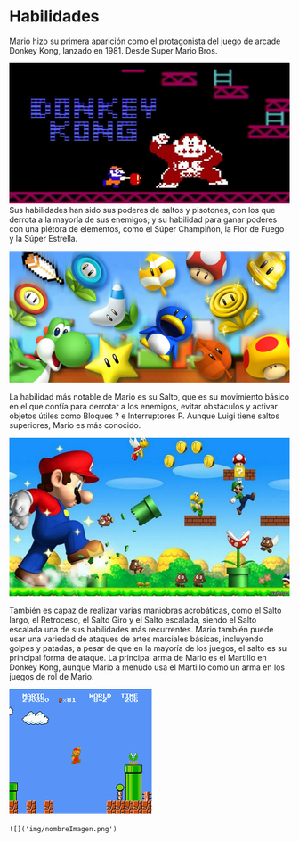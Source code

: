 # Habilidades

Mario hizo su primera aparición como el protagonista del juego de arcade Donkey Kong, lanzado en 1981. Desde Super Mario Bros.

![](img/mario_1.jpg)
Sus habilidades han sido sus poderes de saltos y pisotones, con los que derrota a la mayoría de sus enemigos; y su habilidad para ganar poderes con una plétora de elementos, como el Súper Champiñon, la Flor de Fuego y la Súper Estrella. 


![](img/mario_2.jpg)



La habilidad más notable de Mario es su Salto, que es su movimiento básico en el que confía para derrotar a los enemigos, evitar obstáculos y activar objetos útiles como Bloques ? e Interruptores P. Aunque Luigi tiene saltos superiores, Mario es más conocido. 

![](img/mario_3.jpg)

También es capaz de realizar varias maniobras acrobáticas, como el Salto largo, el Retroceso, el Salto Giro y el Salto escalada, siendo el Salto escalada una de sus habilidades más recurrentes. Mario también puede usar una variedad de ataques de artes marciales básicas, incluyendo golpes y patadas; a pesar de que en la mayoría de los juegos, el salto es su principal forma de ataque. La principal arma de Mario es el Martillo en Donkey Kong, aunque Mario a menudo usa el Martillo como un arma en los juegos de rol de Mario. 

![](img/mario_4.png)

`![]('img/nombreImagen.png')`